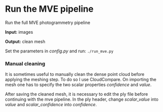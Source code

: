 # Run the MVE pipeline
Run the full MVE photogrammetry pipeline


**Input:** images

**Output:** clean mesh


Set the parameters in *config.py* and run: ```./run_mve.py```

### Manual cleaning
It is sometimes useful to manually clean the dense point cloud before applying the meshing step.
To do so I use CloudCompare. On importing the mesh one has to specify the two scalar properties *confidence* and *value*.

After saving the cleaned mesh, it is necessary to edit the ply file before continuing with the mve pipeline.
In the ply header, change *scalar_value* into *value* and *scalar_confidence* into *confidence*.
